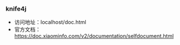 ### knife4j 
- 访问地址：localhost/doc.html
- 官方文档：https://doc.xiaominfo.com/v2/documentation/selfdocument.html
